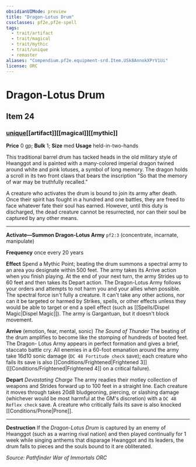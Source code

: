 ```yaml
---
obsidianUIMode: preview
title: "Dragon-Lotus Drum"
cssclasses: pf2e,pf2e-spell
tags:
  - trait/artifact
  - trait/magical
  - trait/mythic
  - trait/unique
  - remaster
aliases: "Compendium.pf2e.equipment-srd.Item.USk8AnnokXPrV1Ui"
license: ORC
---
```

# Dragon-Lotus Drum
## Item 24
### [unique](unique "Unique Rarity Trait")[[artifact]][[magical]][[mythic]]


**Price** 0 gp; 
**Bulk** 1; **Size** med
**Usage** held-in-two-hands

This traditional barrel drum has tacked heads in the old military style of Hwanggot and is painted with a many-colored imperial dragon twined around white and pink lotuses, a symbol of long memory. The dragon holds a scroll in its two front claws that bears the inscription "So that the memory of war may be truthfully recalled."

A creature who activates the drum is bound to join its army after death. Once their spirit has fought in a hundred and one battles, they are freed to face whatever fate their soul has earned. However, until this duty is discharged, the dead creature cannot be resurrected, nor can their soul be captured by any other means.

* * *

**Activate—Summon Dragon-Lotus Army** `pf2:3` (concentrate, incarnate, manipulate)

**Frequency** once every 20 years

**Effect** Spend a Mythic Point; beating the drum summons a spectral army to an area you designate within 500 feet. The army takes its Arrive action when you finish playing. At the end of your next turn, the army Strides up to 60 feet and then takes its Depart action. The Dragon-Lotus Army follows your orders and attempts to not harm you and your allies when possible. The spectral force isn't fully a creature. It can't take any other actions, nor can it be targeted or harmed by Strikes, spells, or other effects unless they would be able to target or end a spell effect (such as [[Spells/Dispel Magic|Dispel Magic]]). The army is Gargantuan, but it doesn't block movement.

**Arrive** (emotion, fear, mental, sonic) _The Sound of Thunder_ The beating of the drum amplifies to become like the stomping of hundreds of booted feet. The Dragon- Lotus Army appears in perfect formation and gives a brief, staccato battle cry. All enemies in a 60-foot emanation around the army take 16d10 sonic damage (`DC 48 Fortitude check` save); each creature who fails its save is also [[Conditions/Frightened|Frightened 3]] ([[Conditions/Frightened|Frightened 4]] on a critical failure).

**Depart** _Devastating Charge_ The army readies their motley collection of weapons and Strides forward up to 100 feet in a straight line. Each creature it moves through takes 20d8 bludgeoning, piercing, or slashing damage (whichever would be most harmful at the GM's discretion) with a `DC 48 Reflex check` save. A creature who critically fails its save is also knocked [[Conditions/Prone|Prone]].

* * *

**Destruction** If the _Dragon-Lotus Drum_ is captured by an enemy of Hwanggot (such as a warring rival nation) and then played continually for 1 week while singing anthems that disparage Hwanggot and its leaders, the drum falls to pieces and the souls bound to it are obliterated.

*Source: Pathfinder War of Immortals*
*ORC*